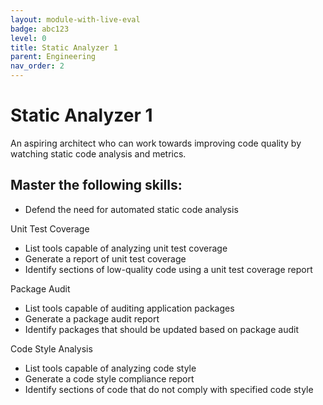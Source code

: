 ```yaml
---
layout: module-with-live-eval
badge: abc123
level: 0
title: Static Analyzer 1
parent: Engineering
nav_order: 2
---
```

# Static Analyzer 1

An aspiring architect who can work towards improving code quality by watching static code analysis and metrics.

## Master the following skills:

- Defend the need for automated static code analysis

Unit Test Coverage

- List tools capable of analyzing unit test coverage
- Generate a report of unit test coverage
- Identify sections of low-quality code using a unit test coverage report

Package Audit

- List tools capable of auditing application packages
- Generate a package audit report
- Identify packages that should be updated based on package audit

Code Style Analysis

- List tools capable of analyzing code style
- Generate a code style compliance report
- Identify sections of code that do not comply with specified code style

